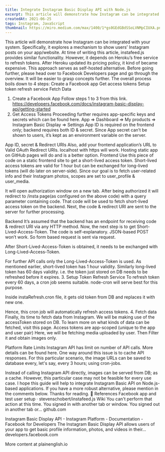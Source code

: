 ```yaml
---
title: Integrate Instagram Basic Display API with Node.js
excerpt: This article will demonstrate how Instagram can be integrated with your system. Specifically, it explores a mechanism to show users’ Instagram posts...
createdAt: 2021-06-25
tags: Instagram, JavaScript
thumbnail: https://miro.medium.com/max/1400/1*gs0GEdGBdSSoLVNMpCIUXA.png
---
```


<g-image alt="Example image" src="https://miro.medium.com/max/1400/1*gs0GEdGBdSSoLVNMpCIUXA.png" />

This article will demonstrate how Instagram can be integrated with your system. Specifically, it explores a mechanism to show users’ Instagram posts on your app/website.
At time of writing this article, instafeed.js provides similar functionality. However, it depends on Heroku’s free service to refresh tokens. After Heroku updated its pricing policy, it kind of became expensive. This approach serves as self-hosted alternative.
Before going further, please head over to Facebook Developers page and go through the overview. It will be easier to grasp concepts further.
The overall process boils down to 4 steps:
Create a Facebook app
Get access tokens
Setup token refresh service
Fetch Data
1. Create a Facebook App
Follow steps 1 to 3 from this link.
https://developers.facebook.com/docs/instagram-basic-display-api/getting-started
2. Get Access Tokens
Proceeding further requires app-specific keys and secrets which can be found here.
App ⇒ Dashboard ⇒ My products ⇒ Instagram Basic Display ⇒ Settings
App ID is required on the frontend only; backend requires both ID & secret. Since App secret can’t be shown to users, it’s kept as an environment variable on the server.

App ID, secret & Redirect URIs
Also, add your frontend application’s URL to Valid OAuth Redirect URIs. localhost with https will work. Hosting static app on GitHub pages will do and is a better option.
Frontend
Use this piece of code on a static frontend site to get a short-lived access token. Short-lived access tokens are valid for 1 hour but can be exchanged for long-lived tokens (will do later on server-side).
Since our goal is to fetch user-related info and their Instagram photos, scopes are set to user_profile & user_media.

It will open authorization window on a new tab. After being authorized it will redirect to /insta page(as configured on the above code) with a query parameter containing code. That code will be used to fetch short-lived access token on the backend.
Next, the code & redirect URI are sent to the server for further processing.

Backend
It’s assumed that the backend has an endpoint for receiving code & redirect URI via any HTTP method.
Now, the next step is to get Short-Lived-Access-Token. The code is self-explanatory.
JSON-based POST won’t work. So form based request is sent via request.

After Short-Lived-Access-Token is obtained, it needs to be exchanged with Long-Lived-Access-Token.

For further API calls only the Long-Lived-Access-Token is used. As mentioned earlier, short-lived token has 1 hour validity. Similarly long-lived token has 60 days validity. i.e. the token just stored on DB needs to be refreshed before it expires.
3. Setup Token Refresh Service
To refresh token every 60 days, a cron job seems suitable. node-cron will serve best for this purpose.

Inside instaRefresh.cron file, it gets old token from DB and replaces it with new one.

Hence, this cron job will automatically refresh access tokens.
4. Fetch data
Finally, its time to fetch data from Instagram. We will be making use of the accessToken stored on DB. To learn more on what kinds of data can be fetched, visit this page.
Access tokens are app-scoped (unique to the app and user pair)
Here, we will be fetching media uploaded by user. Then Filter it and obtain images only.

Platform Rate Limits
Instagram API has limit on number of API calls. More details can be found here.
One way around this issue is to cache API responses. For this particular scenario, the image URLs can be saved to database every, let's say, every 3 hours; using cron-jobs.

Instead of calling Instagram API directly, images can be served from DB; as a cache. However, this particular case may not be feasible for every use case.
I hope this guide will help to integrate Instagram Basic API on Node.js-based applications. If you have a more robust alternative, please mention in the comments below.
Thanks for reading. 🙂
References
Facebook app and test user setup · stevenschobert/instafeed.js Wiki
You can't perform that action at this time. You signed in with another tab or window. You signed out in another tab or…
github.com

Instagram Basic Display API - Instagram Platform - Documentation - Facebook for Developers
The Instagram Basic Display API allows users of your app to get basic profile information, photos, and videos in their…
developers.facebook.com

More content at plainenglish.io